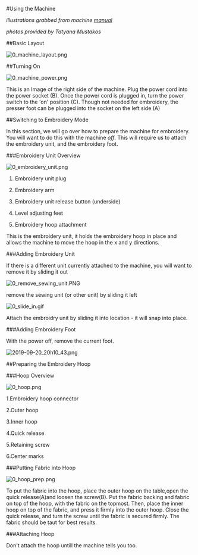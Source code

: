 #Using the Machine
_illustrations grabbed from machine [manual](Manual.pdf)_
_photos provided by Tatyana Mustakos_
##Basic Layout
![0_machine_layout.png](.\images\0_machine_layout.png)


##Turning On
![0_machine_power.png](.\images\0_machine_power.png)

This is an Image of the right side of the machine. Plug the power cord into the power socket (B). Once the power cord is plugged in, turn the power switch to the 'on' position (C). Though not needed for embroidery, the presser foot can be plugged into the socket on the left side (A)

##Switching to Embroidery Mode
In this section, we will go over how to prepare the machine for embroidery. You will want to do this with the machine _off_. This will require us to attach the embroidery unit, and the embroidery foot.

###Embroidery Unit Overview
![0_embroidery_unit.png](.\images\0_embroidery_unit.png)
1. Embroidery unit plug
2. Embroidery arm
3. Embroidery unit release button (underside)
4. Level adjusting feet
5. Embroidery hoop attachment

This is the embroidery unit, it holds the embroidery hoop in place and allows the machine to move the hoop in the x and y directions.

###Adding Embroidery Unit
If there is a different unit currently attached to the machine, you will want to remove it by sliding it out
![0_remove_sewing_unit.PNG](.\images\0_remove_sewing_unit.PNG)
remove the sewing unit (or other unit) by sliding it left

![0_slide_in.gif](.\images\0_slide_in.gif)
Attach the embroidry unit by sliding it into location - it will snap into place.

###Adding Embroidery Foot
With the power off, remove the current foot.

![2019-09-20_20h10_43.png](C:\Users\Haha\Pictures\Screenpresso\2019-09-20_20h10_43.png)


##Preparing the Embroidery Hoop
###Hoop Overview
![0_hoop.png](.\images\0_hoop.png)
1.Embroidery hoop connector
2.Outer hoop
3.Inner hoop
4.Quick release
5.Retaining screw
6.Center marks

###Putting Fabric into Hoop

![0_hoop_prep.png](.\images\0_hoop_prep.png)
To put the fabric into the hoop, place the outer hoop on the table,open the quick release(A)and loosen the screw(B). Put the fabric backing and fabric on top of the hoop, with the fabric on the topmost. Then, place the inner hoop on top of the fabric, and press it firmly into the outer hoop. Close the quick release, and turn the screw until the fabric is secured firmly. The fabric should be taut for best results.

###Attaching Hoop 
Don't attach the hoop untill the machine tells you too.